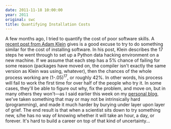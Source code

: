 ```yaml
---
date: 2011-11-18 10:00:00
year: 2011
original: swc
title: Quantifying Installation Costs
---
```

<p>A few months ago, I tried to quantify the cost of poor software skills. A <a href="http://blog.adamdklein.com/?p=416">recent post from Adam Klein</a> gives is a good excuse to try to do something similar for the cost of installing software. In his post, Klein describes the 17 steps he went through to set up a Python data hacking environment on a new machine. If we assume that each step has a 5% chance of failing for some reason (packages have moved on, the compiler isn't exactly the same version as Klein was using, whatever), then the chances of the whole process working are (1-.05)<sup>17</sup>, or roughly 42%. In other words, his process will fail to work the first time for over half of the people who try it. In some cases, they'll be able to figure out why, fix the problem, and move on, but in many others they won't&mdash;as I said earlier this week on my <a href="http://third-bit.com/blog/archives/4352.html">personal blog</a>, we've taken something that may or may not be intrinsically hard (programming), and made it much harder by burying under layer upon layer of grief. The end result is that when a scientist sits down to try something new, s/he has no way of knowing whether it will take an hour, a day, or forever. It's hard to build a career on top of that kind of uncertainty...</p>
